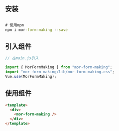 ## 安装

```cmd

# 使用npm
npm i mor-form-making --save
```

## 引入组件

```javascript
// 在main.js引入

import { MorFormMaking } from "mor-form-making";
import "mor-form-making/lib/mor-form-making.css";
Vue.use(MorFormMaking);
```

## 使用组件

```html
<template>
  <div>
    <mor-form-making />
  </div>
</template>
```
